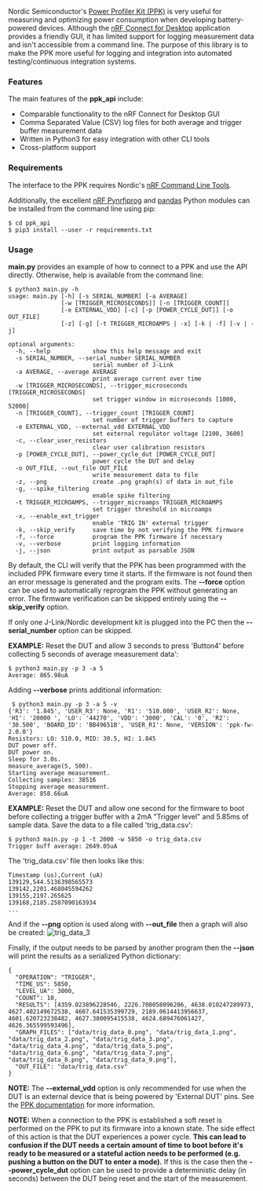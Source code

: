 Nordic Semiconductor's [Power Profiler Kit (PPK)](https://www.nordicsemi.com/Software-and-Tools/Development-Kits/Power-Profiler-Kit) is very useful for measuring and optimizing power consumption when developing battery-powered devices. Although the [nRF Connect for Desktop](https://www.nordicsemi.com/Software-and-Tools/Development-Tools/nRF-Connect-for-desktop) application provides a friendly GUI, it has limited support for logging measurement data and isn't accessible from a command line. The purpose of this library is to make the PPK more useful for logging and integration into automated testing/continuous integration systems.

### Features
The main features of the **ppk_api** include:

 - Comparable functionality to the nRF Connect for Desktop GUI
 - Comma Separated Value (CSV) log files for both average and trigger buffer measurement data
 - Written in Python3 for easy integration with other CLI tools
 - Cross-platform support

### Requirements
The interface to the PPK requires Nordic's [nRF Command Line Tools](https://www.nordicsemi.com/Software-and-Tools/Development-Tools/nRF-Command-Line-Tools).

Additionally, the excellent [nRF Pynrfjprog](https://www.nordicsemi.com/Software-and-Tools/Development-Tools/nRF-Pynrfjprog) and [pandas](https://pandas.pydata.org/) Python modules can be installed from the command line using pip:
```
$ cd ppk_api
$ pip3 install --user -r requirements.txt
```

### Usage
**main.py** provides an example of how to connect to a PPK and use the API directly. Otherwise, help is available from the command line:

```
$ python3 main.py -h
usage: main.py [-h] [-s SERIAL_NUMBER] [-a AVERAGE]
               [-w [TRIGGER_MICROSECONDS]] [-n [TRIGGER_COUNT]]
               [-e EXTERNAL_VDD] [-c] [-p [POWER_CYCLE_DUT]] [-o OUT_FILE]
               [-z] [-g] [-t TRIGGER_MICROAMPS | -x] [-k | -f] [-v | -j]

optional arguments:
  -h, --help            show this help message and exit
  -s SERIAL_NUMBER, --serial_number SERIAL_NUMBER
                        serial number of J-Link
  -a AVERAGE, --average AVERAGE
                        print average current over time
  -w [TRIGGER_MICROSECONDS], --trigger_microseconds [TRIGGER_MICROSECONDS]
                        set trigger window in microseconds [1000, 52000]
  -n [TRIGGER_COUNT], --trigger_count [TRIGGER_COUNT]
                        set number of trigger buffers to capture
  -e EXTERNAL_VDD, --external_vdd EXTERNAL_VDD
                        set external regulator voltage [2100, 3600]
  -c, --clear_user_resistors
                        clear user calibration resistors
  -p [POWER_CYCLE_DUT], --power_cycle_dut [POWER_CYCLE_DUT]
                        power cycle the DUT and delay
  -o OUT_FILE, --out_file OUT_FILE
                        write measurement data to file
  -z, --png             create .png graph(s) of data in out_file
  -g, --spike_filtering
                        enable spike filtering
  -t TRIGGER_MICROAMPS, --trigger_microamps TRIGGER_MICROAMPS
                        set trigger threshold in microamps
  -x, --enable_ext_trigger
                        enable 'TRIG IN' external trigger
  -k, --skip_verify     save time by not verifying the PPK firmware
  -f, --force           program the PPK firmware if necessary
  -v, --verbose         print logging information
  -j, --json            print output as parsable JSON
```
By default, the CLI will verify that the PPK has been programmed with the included PPK firmware every time it starts. If the firmware is not found then an error message is generated and the program exits. The **--force** option can be used to automatically reprogram the PPK without generating an error. The firmware verification can be skipped entirely using the **--skip_verify** option.

If only one J-Link/Nordic development kit is plugged into the PC then the **--serial_number** option can be skipped.

**EXAMPLE:** Reset the DUT and allow 3 seconds to press 'Button4' before collecting 5 seconds of average measurement data':
```
$ python3 main.py -p 3 -a 5
Average: 865.98uA
```
Adding **--verbose** prints additional information:
```
 $ python3 main.py -p 3 -a 5 -v
{'R3': '1.845', 'USER_R3': None, 'R1': '510.000', 'USER_R2': None, 'HI': '20000 ', 'LO': '44270', 'VDD': '3000', 'CAL': '0', 'R2': '30.500', 'BOARD_ID': 'BB49651B', 'USER_R1': None, 'VERSION': 'ppk-fw-2.0.0'}
Resistors: LO: 510.0, MID: 30.5, HI: 1.845
DUT power off.
DUT power on.
Sleep for 3.0s.
measure_average(5, 500).
Starting average measurement.
Collecting samples: 38516
Stopping average measurement.
Average: 858.66uA
```

**EXAMPLE:** Reset the DUT and allow one second for the firmware to boot before collecting a trigger buffer with a 2mA "Trigger level" and 5.85ms of sample data. Save the data to a file called 'trig_data.csv':
```
$ python3 main.py -p 1 -t 2000 -w 5850 -o trig_data.csv
Trigger buff average: 2649.05uA
```
The 'trig_data.csv' file then looks like this:
```
Timestamp (us),Current (uA)
139129,544.5136398565573
139142,2201.468045594262
139155,2197.265625
139168,2185.2587090163934
...
```
And if the **--png** option is used along with **--out_file** then a graph will also be created: 
![trig_data_3](https://user-images.githubusercontent.com/6494431/61987885-2bd54900-afcf-11e9-9b25-e5f1758c913a.png)

Finally, if the output needs to be parsed by another program then the **--json** will print the results as a serialized Python dictionary:
```
{
  "OPERATION": "TRIGGER",
  "TIME_US": 5850,
  "LEVEL_UA": 3000,
  "COUNT": 10,
  "RESULTS": [4359.023896228546, 2226.708058096206, 4638.010247289973, 4627.402149672538, 4607.641535399729, 2189.0614413956637, 4601.620723238482, 4627.380095415538, 4624.689476061427, 4626.365599593496],
  "GRAPH_FILES": ["data/trig_data_0.png", "data/trig_data_1.png", "data/trig_data_2.png", "data/trig_data_3.png", "data/trig_data_4.png", "data/trig_data_5.png", "data/trig_data_6.png", "data/trig_data_7.png", "data/trig_data_8.png", "data/trig_data_9.png"],
  "OUT_FILE": "data/trig_data.csv"
}
```
**NOTE:** The **--external_vdd** option is only recommended for use when the DUT is an external device that is being powered by 'External DUT' pins. See the [PPK documentation](https://infocenter.nordicsemi.com/index.jsp?topic=%2Fug_ppk%2FUG%2Fppk%2FPPK_user_guide_Intro.html&cp=6_6&tags=Power+Profiler+Kit) for more information.

**NOTE:** When a connection to the PPK is established a soft reset is performed on the PPK to put its firmware into a known state. The side effect of this action is that the DUT experiences a power cycle. **This can lead to confusion if the DUT needs a certain amount of time to boot before it's ready to be measured or a stateful action needs to be performed (e.g. pushing a button on the DUT to enter a mode).** If this is the case then the **--power_cycle_dut** option can be used to provide a deterministic delay (in seconds) between the DUT being reset and the start of the measurement.

